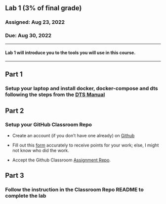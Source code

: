 ## Lab 1 (3% of final grade) 

### Assigned: Aug 23, 2022
### Due: Aug 30, 2022

--------

#### Lab 1 will introduce you to the tools you will use in this course.
________

## Part 1

### Setup your laptop and install docker, docker-compose and dts following the steps from the [DTS Manual](https://docs.duckietown.org/daffy/opmanual_duckiebot/out/laptop_setup.html)


## Part 2

### Setup your GitHub Classroom Repo

- Create an account (if you don’t have one already) on [Github](https://github.com)

- Fill out this [form](https://forms.gle/bahZBYN4N6vwoZJr7) accurately to receive points for your work; else, I might not know who did the work.

- Accept the Github Classroom [Assignment Repo](https://classroom.github.com/a/VWnvFU1I).

## Part 3

### Follow the instruction in the Classroom Repo README to complete the lab
